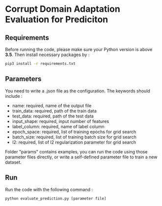 # Corrupt Domain Adaptation Evaluation for Prediciton

## Requirements
Before running the code, please make sure your Python version is above **3.5**.
Then install necessary packages by :
```sh
pip3 install -r requirements.txt
```

## Parameters
 You need to write a .json file as the configuration. The keywords should include :

 - name: required, name of the output file 
 - train_data: required, path of the train data 
 - test_data: required, path of the test data
 - input_shape: required, input number of features
 - label_column: required, name of label column
 - epoch_space: required, list of training epochs for grid search 
 - batch_size: required, list of training batch size for grid search
 - l2: required, list of l2 regularization parameter for grid search  

Folder "params" contains examples, you can run the code using those parameter files directly, or write a self-defined parameter file to train a new dataset.

## Run
Run the code with the following command :
```sh
python evaluate_prediction.py [parameter file]
```
